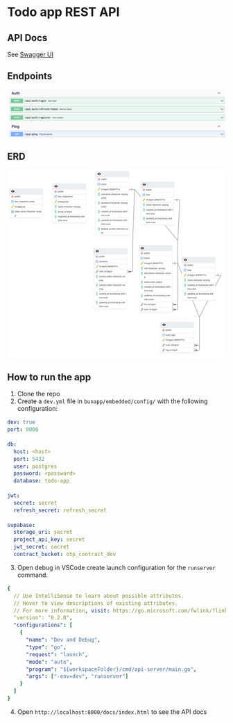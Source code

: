 # Todo app REST API

## API Docs

See [Swagger UI](http://localhost:8080/docs/index.html)

## Endpoints

![alt text](./static/images/api-endpoint.png)

## ERD

![alt text](./static/images/ERD.png)

## How to run the app

1. Clone the repo
2. Create a `dev.yml` file in `bunapp/embedded/config/` with the following configuration:

```yaml
dev: true
port: 8000

db:
  host: <host>
  port: 5432
  user: postgres
  password: <password>
  database: todo-app

jwt:
  secret: secret
  refresh_secret: refresh_secret

supabase:
  storage_uri: secret
  project_api_key: secret
  jwt_secret: secret
  contract_bucket: otp_contract_dev
```

3. Open debug in VSCode create launch configuration for the `runserver` command.

```yml
{
  // Use IntelliSense to learn about possible attributes.
  // Hover to view descriptions of existing attributes.
  // For more information, visit: https://go.microsoft.com/fwlink/?linkid=830387
  "version": "0.2.0",
  "configurations": [
    {
      "name": "Dev and Debug",
      "type": "go",
      "request": "launch",
      "mode": "auto",
      "program": "${workspaceFolder}/cmd/api-server/main.go",
      "args": ["-env=dev", "runserver"]
    }
  ]
}

```

4. Open `http://localhost:8000/docs/index.html` to see the API docs
